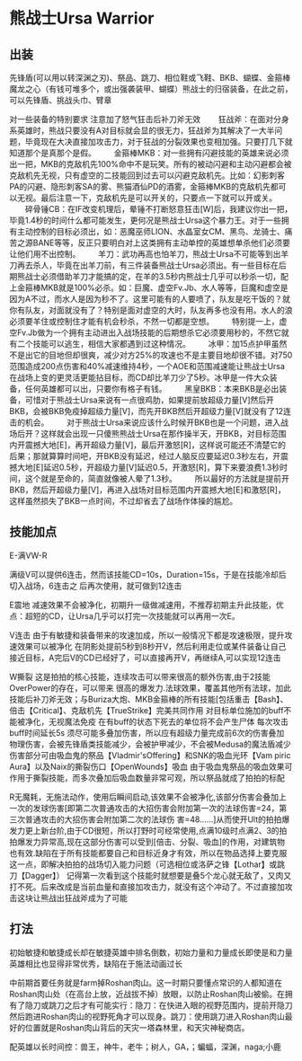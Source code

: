 # 熊战士Ursa Warrior

## 出装
先锋盾(可以用以转深渊之刃)、祭品、跳刀、相位鞋或飞鞋、BKB、蝴蝶、金箍棒
魔龙之心（有钱可堆多个，或出强袭装甲、蝴蝶）熊战士的归宿装备，在此之前，可以先锋盾、挑战头巾、臂章

对一些装备的特别要求
	注意加了怒气狂击后补刀斧无效
　　狂战斧：在面对分身系英雄时，熊战只要没有A对目标就会显的很无力，狂战斧为其解决了一大半问题，毕竟现在大决直接加攻击力，对于狂战的分裂效果也变相加强。只要打几下就知道那个是真那个是假。
　　金箍棒MKB：对一些拥有闪避技能的英雄来说必须出一把，MKB的克敌机先100%命中不是玩笑。所有的被动闪避和主动闪避都会被克敌机先无视，只有虚空的二技能回到过去可以闪避克敌机先。比如：幻影刺客PA的闪避、隐形刺客SA的雾、熊猫酒仙PD的酒雾，金箍棒MKB的克敌机先都可以无视。最后注意一下，克敌机先是可以开关的，只要点一下就可以开或关。
　　碎骨锤CB：在IF改变机理后，晕锤不打断怒意狂击[W]后，我建议你出一把，毕竟1.4秒的时间什么都可能发生，更何况是熊战士Ursa这个暴力王。对于一些拥有主动控制的目标必须出，如：恶魔巫师LION、水晶室女CM、黑鸟、龙骑士、痛苦之源BANE等等，反正只要明白对上这类拥有主动单控的英雄想单杀他们必须要让他们用不出控制。
　　羊刀：武功再高也怕羊刀，熊战士Ursa不可能等到出羊刀再去杀人，毕竟在出羊刀前，有三件装备熊战士Ursa必须出。有一些目标在后期熊战士必须借助羊刀才能搞的定，在羊的3.5秒内熊战士几乎可以秒杀一切，配上金箍棒MKB就是100%必杀。如：巨魔、虚空Fv.Jb、水人等等，巨魔和虚空是因为A不过，而水人是因为秒不了。这里可能有的人要喷了，队友是吃干饭的？就你有队友，对面就没有了？特别是面对虚空的大时，队友再多也没有用。水人的浪必须要羊住或控制住才能有机会秒杀，不然一切都是空想。
　　特别提一上，虚空Fv.Jb做为一个拥有主动进出入战场技能的后期想杀它必须要用秒的，不然它就有二个技能可以逃生，相信大家都遇到过这种情况。
　　冰甲：加15点护甲虽然不是出它的目地但却很爽，减少对方25%的攻速也不是主要目地却很不错。对750范围造成200点伤害和40%减速维持4秒，一个AOE和范围减速能让熊战士Ursa在战场上变的更灵活更能拈目标，而CD却比羊刀少了5秒。冰甲是一件大众装备，任何英雄都可以出，只要你有格子有钱。
　　黑皇BKB：本来BKB是必出装备，可惜对于熊战士Ursa来说有一点很鸡肋，如果提前放超级力量[V]然后开BKB，会被BKB免疫掉超级力量[V]，而先开BKB然后开超级力量[V]就没有了12连击的机会。
　　对于熊战士Ursa来说应该什么时候开BKB也是一个问题，进入战场后开？这样就会出现一只傻熊熊战士Ursa在那作操半天，开BKB，对目标范围内开震撼大地[E]，再开超级力量[V]，最后开激怒[R]，这样说可能还不清楚它的后果；那就算算时间吧，开BKB没有延迟，经过人脑反应要延迟0.3秒左右，开震撼大地[E]延迟0.5秒，开超级力量[V]延迟0.5，开激怒[R]，算下来要浪费1.3秒时间，这个就是至命的，简直就像被人晕了1.3秒。
　　所以最好的方法就是提前开BKB，然后开超级力量[V]，再进入战场对目标范围内开震撼大地[E]和激怒[R]，这样虽然损失了BKB一点时间，不过却省去了战场作体操的尴尬。

## 技能加点
E-满VW-R

满级V可以提供6连击，然而该技能CD=10s，Duration=15s，于是在技能冷却后切入战场，6连击之 后再次使用，就可做到12连击

E震地 减速效果不会被净化，初期升一级做减速用，不推荐初期主升此技能，优点：超短的CD，让Ursa几乎可以打完一次技能就可以再用一次E。

V连击 由于有敏捷和装备带来的攻速加成，所以一般情况下都是攻速极限，提升攻速效果可以被净化
在阴影处提前5秒到8秒开V，然后利用走位或某件装备让自己接近目标，A完后V的CD已经好了，可以直接再开V，再继续A,可以实现12连击

W撕裂 这是拍拍的核心技能，连续攻击可以带来很高的额外伤害,由于2技能OverPower的存在，可以带来 很高的爆发力.法球效果，覆盖其他所有法球，加此技能后补刀斧无效；与Buriza大炮、MKB金箍棒的所有技能[包括重击【Bash】、倍击【Critical】、克敌机先【TrueStrike】完美共同作用
对目标单位施加的buff不能被净化，无视魔法免疫
在有buff的状态下死去的单位将不会产生尸体
每次攻击buff时间延长5s
须尽可能多叠加伤害，所以应有超级力量完成前6次的伤害叠加
物理伤害，会被先锋盾类技能减少，会被护甲减少，不会被Medusa的魔法盾减少
伤害部分可由吸血鬼的祭品【Vladmir'sOffering】和SNK的吸血光环【Vam piric Aura】以及Naix的撕裂伤口【OpenWounds】吸血
由于吸血鬼祭品的吸血效果可作用于撕裂技能，而多次叠加后吸血数量非常可观，所以祭品就成了拍拍的标配

R无魔耗，无施法动作，使用后瞬间启动,该效果不会被净化,该部分伤害会叠加上一次的发球伤害[即第二次普通攻击的大招伤害会附加第一次的法球伤害=24，第三次普通攻击的大招伤害会附加第二次的法球伤 害=48……]从而使开Ult的拍拍爆发力更上新台阶,由于CD很短，所以打野时可经常使用,点满10级时点满2、3的拍拍爆发力异常高,现在这部分伤害可以受到[倍击、分裂、吸血]的作用，对建筑物也有效.缺陷在于所有技能都要自己和目标近身才有效，所以在物品选择上要克服这一点，即解决拍拍的战场切入能力问题（可选相位或洛萨之锋【Lothar】或跳刀【Dagger】）
记得第一次看到这个技能时就想要是叠5个龙心就无敌了，又肉又打不死。后来改成是当前血量和直接加攻击力，就没有这个冲动了。不过直接加攻击这块让熊战出狂战斧成为了可能

## 打法
初始敏捷和敏捷成长却在敏捷英雄中排名倒数，初始力量和力量成长即使是和力量英雄相比也显得非常优秀，缺陷在于施法动画过长

中前期首要任务就是farm掉Roshan肉山。这一时期只要懂点常识的人都知道在Roshan肉山处（在高台上放，近战拔不掉）放眼，以防止Roshan肉山被偷。在拥有了隐刀或跳刀之后才有可能实行：隐刀：在快进入眼的视野范围内，提前开隐刀然后跑进Roshan肉山的视野死角才可以现身。跳刀：使用跳刀进入Roshan肉山最好的位置就是Roshan肉山背后的天灾一塔森林里，和天灾神秘商店。

配英雄以长时间控：兽王，神牛，老牛；树人，GA，；蝙蝠，深渊，naga;小鹿